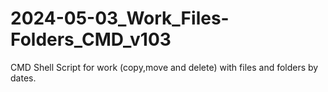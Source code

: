 # 2024-05-03_Work_Files-Folders_CMD_v103
 CMD Shell Script for work (copy,move and delete) with files and folders by dates.
